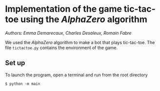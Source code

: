 # Implementation of the game tic-tac-toe using the _AlphaZero_ algorithm

_Authors: Emma Demarecaux, Charles Desaleux, Romain Fabre_

We used the _AlphaZero_ algorithm to make a bot that plays tic-tac-toe. The file `tictactoe.py` contains the environment of the game.

## Set up

To launch the program, open a terminal and run from the root directory
```
$ python -m main
```
